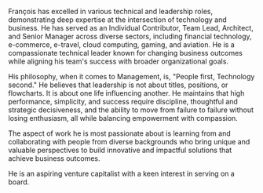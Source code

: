 François has excelled in various technical and leadership roles, demonstrating deep expertise at the intersection of technology and business. He has served as an Individual Contributor, Team Lead, Architect, and Senior Manager across diverse sectors, including financial technology, e-commerce, e-travel, cloud computing, gaming, and aviation. He is a compassionate technical leader known for changing business outcomes while aligning his team's success with broader organizational goals. 

His philosophy, when it comes to Management, is, "People first, Technology second." He believes that leadership is not about titles, positions, or flowcharts. It is about one life influencing another. He maintains that high performance, simplicity, and success require discipline, thoughtful and strategic decisiveness, and the ability to move from failure to failure without losing enthusiasm, all while balancing empowerment with compassion. 

The aspect of work he is most passionate about is learning from and collaborating with people from diverse backgrounds who bring unique and valuable perspectives to build innovative and impactful solutions that achieve business outcomes. 

He is an aspiring venture capitalist with a keen interest in serving on a board.
